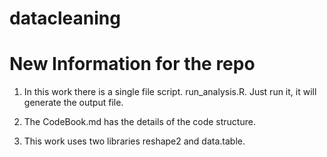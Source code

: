 # datacleaning

# New Information for the repo

1. In this work there is a single file script. run_analysis.R. Just run it, it will 
generate the output file.

2. The CodeBook.md has the details of the code structure. 

3. This work uses two libraries reshape2 and data.table. 
